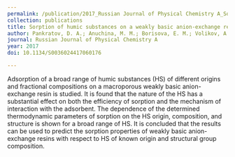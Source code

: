 ```yaml
---
permalink: /publication/2017_Russian Journal of Physical Chemistry A_Sorpt
collection: publications
title: Sorption of humic substances on a weakly basic anion-exchange resin- Relationship with the adsorbate structure
author: Pankratov, D. A.; Anuchina, M. M.; Borisova, E. M.; Volikov, A. B.; Konstantinov, A. I.; Perminova, I. V.
journal: Russian Journal of Physical Chemistry A
year: 2017
doi: 10.1134/S0036024417060176

---
```


Adsorption of a broad range of humic substances (HS) of different origins and fractional compositions on a macroporous weakly basic anion-exchange resin is studied. It is found that the nature of the HS has a substantial effect on both the efficiency of sorption and the mechanism of interaction with the adsorbent. The dependence of the determined thermodynamic parameters of sorption on the HS origin, composition, and structure is shown for a broad range of HS. It is concluded that the results can be used to predict the sorption properties of weakly basic anion-exchange resins with respect to HS of known origin and structural group composition.
